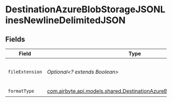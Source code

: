 # DestinationAzureBlobStorageJSONLinesNewlineDelimitedJSON


## Fields

| Field                                                                                                                               | Type                                                                                                                                | Required                                                                                                                            | Description                                                                                                                         |
| ----------------------------------------------------------------------------------------------------------------------------------- | ----------------------------------------------------------------------------------------------------------------------------------- | ----------------------------------------------------------------------------------------------------------------------------------- | ----------------------------------------------------------------------------------------------------------------------------------- |
| `fileExtension`                                                                                                                     | *Optional<? extends Boolean>*                                                                                                       | :heavy_minus_sign:                                                                                                                  | Add file extensions to the output file.                                                                                             |
| `formatType`                                                                                                                        | [com.airbyte.api.models.shared.DestinationAzureBlobStorageFormatType](../../models/shared/DestinationAzureBlobStorageFormatType.md) | :heavy_check_mark:                                                                                                                  | N/A                                                                                                                                 |
